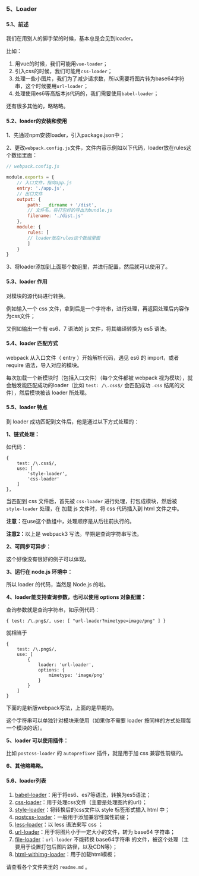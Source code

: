﻿<h3>5、Loader</h3>

<h4>5.1、前述</h4>

我们在用别人的脚手架的时候，基本总是会见到loader。

比如：

1. 用vue的时候，我们可能用``vue-loader``；
2. 引入css的时候，我们可能用``css-loader``；
3. 处理一些小图片，我们为了减少请求数，所以需要将图片转为base64字符串，这个时候要用``url-loader``；
4. 处理使用es6等高版本js代码的，我们需要使用``babel-loader``；

还有很多其他的，略略略。

<h4>5.2、loader的安装和使用</h4>

1、先通过npm安装loader，引入package.json中；

2、更改``webpack.config.js``文件，文件内容示例如以下代码，loader放在rules这个数组里面：

```javascript
// webpack.config.js

module.exports = {
    // 入口文件，指向app.js
    entry: './app.js',
    // 出口文件
    output: {
        path: __dirname + '/dist',
        // 文件名，将打包好的导出为bundle.js
        filename: './dist.js'
    },
    module: {
        rules: [
        // loader放在rules这个数组里面
        ]
    }
}
```

3、将loader添加到上面那个数组里，并进行配置，然后就可以使用了。

<h4>5.3、loader 作用</h4>

对模块的源代码进行转换。

例如输入一个 css 文件，拿到后是一个字符串，进行处理，再返回处理后内容作为css文件；

又例如输出一个有 es6、7 语法的 js 文件，将其编译转换为 es5 语法。

<h4>5.4、loader 匹配方式</h4>

webpack 从入口文件（ entry ）开始解析代码，遇见 es6 的 import，或者 require 语法，导入对应的模块。

每次加载一个新模块时（包括入口文件）（每个文件都被 webpack 视为模块），就会触发能匹配成功的loader（比如 ``test: /\.css$/`` 会匹配成功 ``.css`` 结尾的文件），然后模块被该 loader 所处理。

<h4>5.5、loader 特点</h4>

到 loader 成功匹配到文件后，他是通过以下方式处理的：

<b>1、链式处理：</b>

如代码：

```
{
    test: /\.css$/,
    use: [
        'style-loader',
        'css-loader'
    ]
},
```

当匹配到 css 文件后，首先被 ``css-loader`` 进行处理，打包成模块，然后被 ``style-loader`` 处理，在 加载 js 文件时，将 css 代码插入到 html 文件之中。

<b>注意：</b>在use这个数组中，处理顺序是从后往前执行的。

<b>注意2：</b>以上是 webpack3 写法。早期是查询字符串写法。

<b>2、可同步可异步：</b>

这个好像没有很好的例子可以体现。

<b>3、运行在 node.js 环境中：</b>

所以 loader 的代码，当然是 Node.js 的啦。

<b>4、loader能支持查询参数，也可以使用 options 对象配置：</b>

查询参数就是查询字符串，如示例代码：

```
{ test: /\.png$/, use: [ "url-loader?mimetype=image/png" ] }
```

就相当于

```
{
    test: /\.png$/,
    use: [
        {
            loader: 'url-loader',
            options: {
                mimetype: 'image/png'
            }
        }
    ]
}
```

下面的是新版webpack写法，上面的是早期的。

这个字符串可以单独针对模块来使用（如果你不需要 loader 按同样的方式处理每一个模块的话）。

<b>5、loader 可以使用插件：</b>

比如 ``postcss-loader`` 的 ``autoprefixer`` 插件，就是用于加 css 兼容性前缀的。

<b>6、其他略略略。</b>

<h4>5.6、loader列表</h4>

1. [babel-loader](https://github.com/qq20004604/webpack-study/tree/master/5%E3%80%81Loader/babel_loader)：用于将es6、es7等语法，转换为es5语法；
2. [css-loader](https://github.com/qq20004604/webpack-study/tree/master/5%E3%80%81Loader/css_loader)：用于处理css文件（主要是处理图片的url）；
3. [style-loader](https://github.com/qq20004604/webpack-study/tree/master/5%E3%80%81Loader/style_loader)：将转换后的css文件以 style 标签形式插入 html 中；
4. [postcss-loader](https://github.com/qq20004604/webpack-study/tree/master/5%E3%80%81Loader/postcss_loader)：一般用于添加兼容性属性前缀；
5. [less-loader](https://github.com/qq20004604/webpack-study/tree/master/5%E3%80%81Loader/less_loader)：以 less 语法来写 css ；
6. [url-loader](https://github.com/qq20004604/webpack-study/tree/master/5%E3%80%81Loader/url_loader)：用于将图片小于一定大小的文件，转为 base64 字符串；
7. [file-loader](https://github.com/qq20004604/webpack-study/tree/master/5%E3%80%81Loader/file_loader)：``url-loader`` 不能转换 base64字符串 的文件，被这个处理（主要用于设置打包后图片路径，以及CDN等）；
8. [html-withimg-loader](https://github.com/qq20004604/webpack-study/tree/master/5%E3%80%81Loader/html_withimg_loader)：用于加载html模板；

请查看各个文件夹里的 ``readme.md`` 。